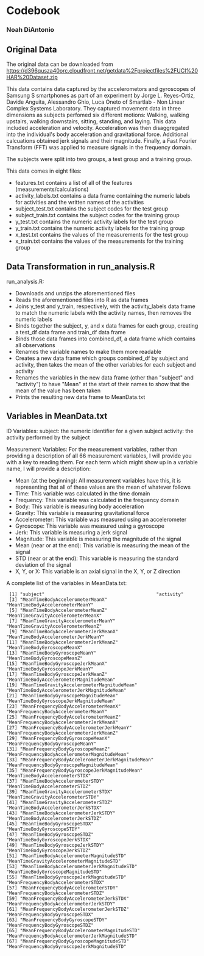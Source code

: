 # Codebook
### Noah DiAntonio

## Original Data
The original data can be downloaded from https://d396qusza40orc.cloudfront.net/getdata%2Fprojectfiles%2FUCI%20HAR%20Dataset.zip

This data contains data captured by the accelerometors and gyroscopes of Samsung S smartphones as part of an experiment by Jorge L. Reyes-Ortiz, Davide Anguita, Alessandro Ghio, Luca Oneto of Smartlab - Non Linear Complex Systems Laboratory. They captured movement data in three dimensions as subjects perfomed six different motions: Walking, walking upstairs, walking downstairs, sitting, standing, and laying. This data included acceleration and velocity. Acceleration was then disaggregated into the individual's body acceleration and gravitational force. Additional calcuations obtained jerk signals and their magnitude. Finally, a Fast Fourier Transform (FFT) was applied to measure signals in the frequency domain.

The subjects were split into two groups, a test group and a training group.

This data comes in eight files:
- features.txt contains a list of all of the features (measurements/calculations)
- activity_labels.txt contains a data frame containing the numeric labels for activities and the written names of the activities
- subject_test.txt contains the subject codes for the test group
- subject_train.txt contains the subject codes for the training group
- y_test.txt contains the numeric activity labels for the test group
- y_train.txt contains the numeric activity labels for the training group
- x_test.txt contains the values of the measurements for the test group
- x_train.txt contains the values of the measurements for the training group

## Data Transformation in run_analysis.R
run_analysis.R:
- Downloads and unzips the aforementioned files
- Reads the aforementioned files into R as data frames
- Joins y_test and y_train, respectively, with the activity_labels data frame to match the numeric labels with the activity names, then removes the numeric labels
- Binds together the subject, y, and x data frames for each group, creating a test_df data frame and train_df data frame
- Binds those data frames into combined_df, a data frame which contains all observations
- Renames the variable names to make them more readable
- Creates a new data frame which groups combined_df by subject and activity, then takes the mean of the other variables for each subject and activity
- Renames the variables in the new data frame (other than "subject" and "activity") to have "Mean" at the start of their names to show that the mean of the value has been taken
- Prints the resulting new data frame to MeanData.txt

## Variables in MeanData.txt
ID Variables:
subject: the numeric identifier for a given subject
activity: the activity performed by the subject

Measurement Variables:
For the measurement variables, rather than providing a description of all 66 measurement variables, I will provide you with a key to reading them. For each term which might show up in a variable name, I will provide a description:
- Mean (at the beginning): All measurement variables have this, it is representing that all of these values are the mean of whatever follows
- Time: This variable was calculated in the time domain
- Frequency: This variable was calculated in the frequency domain
- Body: This variable is measuring body acceleration
- Gravity: This variable is measuring gravitational force
- Accelerometer: This variable was measured using an accelerometer
- Gyroscope: This variable was measured using a gyroscope
- Jerk: This variable is measuring a jerk signal
- Magnitude: This variable is measuring the magnitude of the signal
- Mean (near or at the end): This variable is measuring the mean of the signal
- STD (near or at the end): This variable is measuring the standard deviation of the signal
- X, Y, or X: This variable is an axial signal in the X, Y, or Z direction

A complete list of the variables in MeanData.txt:
```{r, echo=FALSE}
 [1] "subject"                                         "activity"                                       
 [3] "MeanTimeBodyAccelerometerMeanX"                  "MeanTimeBodyAccelerometerMeanY"                 
 [5] "MeanTimeBodyAccelerometerMeanZ"                  "MeanTimeGravityAccelerometerMeanX"              
 [7] "MeanTimeGravityAccelerometerMeanY"               "MeanTimeGravityAccelerometerMeanZ"              
 [9] "MeanTimeBodyAccelerometerJerkMeanX"              "MeanTimeBodyAccelerometerJerkMeanY"             
[11] "MeanTimeBodyAccelerometerJerkMeanZ"              "MeanTimeBodyGyroscopeMeanX"                     
[13] "MeanTimeBodyGyroscopeMeanY"                      "MeanTimeBodyGyroscopeMeanZ"                     
[15] "MeanTimeBodyGyroscopeJerkMeanX"                  "MeanTimeBodyGyroscopeJerkMeanY"                 
[17] "MeanTimeBodyGyroscopeJerkMeanZ"                  "MeanTimeBodyAccelerometerMagnitudeMean"         
[19] "MeanTimeGravityAccelerometerMagnitudeMean"       "MeanTimeBodyAccelerometerJerkMagnitudeMean"     
[21] "MeanTimeBodyGyroscopeMagnitudeMean"              "MeanTimeBodyGyroscopeJerkMagnitudeMean"         
[23] "MeanFrequencyBodyAccelerometerMeanX"             "MeanFrequencyBodyAccelerometerMeanY"            
[25] "MeanFrequencyBodyAccelerometerMeanZ"             "MeanFrequencyBodyAccelerometerJerkMeanX"        
[27] "MeanFrequencyBodyAccelerometerJerkMeanY"         "MeanFrequencyBodyAccelerometerJerkMeanZ"        
[29] "MeanFrequencyBodyGyroscopeMeanX"                 "MeanFrequencyBodyGyroscopeMeanY"                
[31] "MeanFrequencyBodyGyroscopeMeanZ"                 "MeanFrequencyBodyAccelerometerMagnitudeMean"    
[33] "MeanFrequencyBodyAccelerometerJerkMagnitudeMean" "MeanFrequencyBodyGyroscopeMagnitudeMean"        
[35] "MeanFrequencyBodyGyroscopeJerkMagnitudeMean"     "MeanTimeBodyAccelerometerSTDX"                  
[37] "MeanTimeBodyAccelerometerSTDY"                   "MeanTimeBodyAccelerometerSTDZ"                  
[39] "MeanTimeGravityAccelerometerSTDX"                "MeanTimeGravityAccelerometerSTDY"               
[41] "MeanTimeGravityAccelerometerSTDZ"                "MeanTimeBodyAccelerometerJerkSTDX"              
[43] "MeanTimeBodyAccelerometerJerkSTDY"               "MeanTimeBodyAccelerometerJerkSTDZ"              
[45] "MeanTimeBodyGyroscopeSTDX"                       "MeanTimeBodyGyroscopeSTDY"                      
[47] "MeanTimeBodyGyroscopeSTDZ"                       "MeanTimeBodyGyroscopeJerkSTDX"                  
[49] "MeanTimeBodyGyroscopeJerkSTDY"                   "MeanTimeBodyGyroscopeJerkSTDZ"                  
[51] "MeanTimeBodyAccelerometerMagnitudeSTD"           "MeanTimeGravityAccelerometerMagnitudeSTD"       
[53] "MeanTimeBodyAccelerometerJerkMagnitudeSTD"       "MeanTimeBodyGyroscopeMagnitudeSTD"              
[55] "MeanTimeBodyGyroscopeJerkMagnitudeSTD"           "MeanFrequencyBodyAccelerometerSTDX"             
[57] "MeanFrequencyBodyAccelerometerSTDY"              "MeanFrequencyBodyAccelerometerSTDZ"             
[59] "MeanFrequencyBodyAccelerometerJerkSTDX"          "MeanFrequencyBodyAccelerometerJerkSTDY"         
[61] "MeanFrequencyBodyAccelerometerJerkSTDZ"          "MeanFrequencyBodyGyroscopeSTDX"                 
[63] "MeanFrequencyBodyGyroscopeSTDY"                  "MeanFrequencyBodyGyroscopeSTDZ"                 
[65] "MeanFrequencyBodyAccelerometerMagnitudeSTD"      "MeanFrequencyBodyAccelerometerJerkMagnitudeSTD" 
[67] "MeanFrequencyBodyGyroscopeMagnitudeSTD"          "MeanFrequencyBodyGyroscopeJerkMagnitudeSTD"
```
